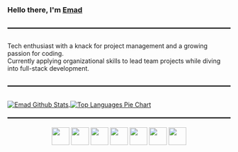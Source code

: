 ### Hello there, I'm <a href="https://github.com/emadram">Emad</a>
<hr style="margin: 30px 0; border: 1px solid #444;">

Tech enthusiast with a knack for project management and a growing passion for coding.  
Currently applying organizational skills to lead team projects while diving into full-stack development.

<hr style="margin: 30px 0; border: 1px solid #444;">

<div>
  <a href="https://github.com/emadram">
    <img align="center" src="https://github-readme-stats.vercel.app/api?username=emadram&include_all_commits=true&count_private=true&show_icons=true&rank_icon=github&line_height=20&title_color=00BFFF&icon_color=00BFFF&text_color=B0E0E6&bg_color=0,000000,1E2A3A" alt="Emad Github Stats">
  </a>
  <a href="https://github.com/emadram">
    <img align="center" src="https://github-readme-stats.vercel.app/api/top-langs/?username=emadram&layout=pie&include_forks=true&title_color=00BFFF&icon_color=00BFFF&text_color=B0E0E6&bg_color=0,000000,1E2A3A" alt="Top Languages Pie Chart">
  </a>
</div>

<hr style="margin: 20px 0; border: 1px solid #444;">

<div align="center">
  <img src="https://cdn.jsdelivr.net/gh/devicons/devicon/icons/c/c-original.svg" height="40"/>
  <img src="https://cdn.jsdelivr.net/gh/devicons/devicon/icons/csharp/csharp-original.svg" height="40"/>
  <img src="https://cdn.jsdelivr.net/gh/devicons/devicon/icons/java/java-original.svg" height="40"/>
  <img src="https://cdn.jsdelivr.net/gh/devicons/devicon/icons/javascript/javascript-original.svg" height="40"/>
  <img src="https://cdn.jsdelivr.net/gh/devicons/devicon/icons/python/python-original.svg" height="40"/>
  <img src="https://cdn.jsdelivr.net/gh/devicons/devicon/icons/bash/bash-original.svg" height="40"/>
  <img src="https://cdn.jsdelivr.net/gh/devicons/devicon/icons/git/git-original.svg" height="40"/>
</div>
